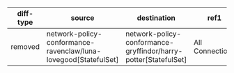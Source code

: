| diff-type | source | destination | ref1 | ref2 | workloads-diff-info |
|-----------|--------|-------------|------|------|---------------------|
| removed | network-policy-conformance-ravenclaw/luna-lovegood[StatefulSet] | network-policy-conformance-gryffindor/harry-potter[StatefulSet] | All Connections | No Connections |  |